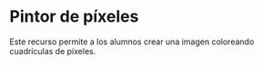 # Pintor de píxeles

Este recurso permite a los alumnos crear una imagen coloreando cuadrículas de píxeles.